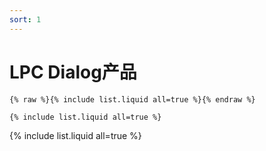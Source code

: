 ```yaml
---
sort: 1
---
```


# LPC Dialog产品

```
{% raw %}{% include list.liquid all=true %}{% endraw %}

{% include list.liquid all=true %}
```

{% include list.liquid all=true %}
